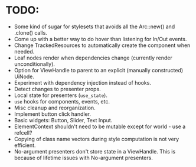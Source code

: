 # TODO:

* Some kind of sugar for stylesets that avoids all the Arc::new() and .clone() calls.
* Come up with a better way to do hover than listening for In/Out events.
* Change TrackedResources to automatically create the component when needed.
* Leaf nodes render when dependencies change (currently render unconditionally).
* Option for ViewHandle to parent to an explicit (manually constructed) UiNode.
* Experiment with dependency injection instead of hooks.
* Detect changes to presenter props.
* Local state for presenters (`use_state`).
* `use` hooks for components, events, etc.
* Misc cleanup and reorganization.
* Implement button click handler.
* Basic widgets: Button, Slider, Text Input.
* ElementContext shouldn't need to be mutable except for world - use a refcell?
* Copying of class name vectors during style computation is not very efficient.
* No-argument presenters don't store state in a ViewHandle. This is because of lifetime issues
  with No-argument presenters.
